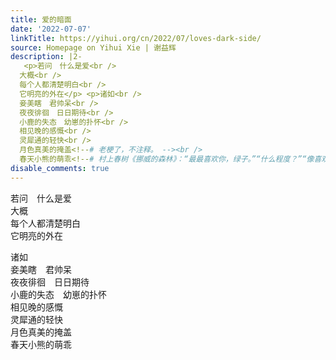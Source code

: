 ```yaml
---
title: 爱的暗面
date: '2022-07-07'
linkTitle: https://yihui.org/cn/2022/07/loves-dark-side/
source: Homepage on Yihui Xie | 谢益辉
description: |2-
   <p>若问　什么是爱<br />
  大概<br />
  每个人都清楚明白<br />
  它明亮的外在</p> <p>诸如<br />
  妾美瞎　君帅呆<br />
  夜夜徘徊　日日期待<br />
  小鹿的失态　幼崽的扑怀<br />
  相见晚的感慨<br />
  灵犀通的轻快<br />
  月色真美的掩盖<!--# 老梗了，不注释。 --><br />
  春天小熊的萌乖<!--# 村上春树《挪威的森林》：“最最喜欢你，绿子。”“什么程度？”“像喜欢春天的熊一样。”“春天的熊？”绿子再次扬起脸，“什么春天的熊？”“春天的原野里，你一个人正走着，对面走来一只可爱的小熊，浑身的毛活像天鹅绒，眼睛圆鼓鼓的。它这么对你说到：‘你好，小姐，和我一块打滚玩好么？’接着，你就和小熊抱在一起，顺着长满三叶草的山坡咕噜咕噜滚下去，整整玩了一大天。你说棒不棒 ...
disable_comments: true
---
```

 <p>若问　什么是爱<br />
大概<br />
每个人都清楚明白<br />
它明亮的外在</p> <p>诸如<br />
妾美瞎　君帅呆<br />
夜夜徘徊　日日期待<br />
小鹿的失态　幼崽的扑怀<br />
相见晚的感慨<br />
灵犀通的轻快<br />
月色真美的掩盖<!--# 老梗了，不注释。 --><br />
春天小熊的萌乖<!--# 村上春树《挪威的森林》：“最最喜欢你，绿子。”“什么程度？”“像喜欢春天的熊一样。”“春天的熊？”绿子再次扬起脸，“什么春天的熊？”“春天的原野里，你一个人正走着，对面走来一只可爱的小熊，浑身的毛活像天鹅绒，眼睛圆鼓鼓的。它这么对你说到：‘你好，小姐，和我一块打滚玩好么？’接着，你就和小熊抱在一起，顺着长满三叶草的山坡咕噜咕噜滚下去，整整玩了一大天。你说棒不棒 ...